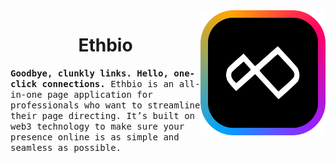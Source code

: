 <a href="https://ethbio.xyz/">
  <img src="https://raw.githubusercontent.com/ethbio/.github/master/assets/Ethbio.png" align="right" width="200px" />
</a>

<h1 align="center"> Ethbio </h1>

<samp>
  <b>Goodbye, clunkly links. Hello, one-click connections.</b>
  Ethbio is an all-in-one page application for professionals who want to streamline their page directing. It’s built on web3 technology to make sure your presence online is as simple and seamless as possible. 
</samp>

